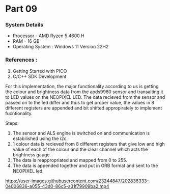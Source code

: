 # Part 09

### System Details
- Processor - AMD Ryzen 5 4600 H
- RAM - 16 GB
- Operating System : Windows 11 Version 22H2

### References : 
1) Getting Started with PICO 
2) C/C++ SDK Development


For this implementation, the major functionality according to us is getting the colour and brightness data from the apds9960 sensor and transalting it to LED values 
on the NEOPIXEL LED. The data recieved from the sensor and passed on to the led differ and thus to get proper value, the values in 8 different registers are appended and 
bit shifted appropirately to implement fucntionality.

Steps: 
1) The sensor and ALS engine is switched on and communication is estabilished using the i2c.
2) 1 colour data is recieved from 8 different registers that give low and high value of each of the colour and the clear channel which acts the brightness gauge.
3) The data is reappropriated and mapped from 0 to 255. 
4) The data is appended together and put in GRB format and sent to the NEOPIXEL led.




https://user-images.githubusercontent.com/23244847/202836333-0e006836-a055-43d0-86c5-a31f79909ba2.mp4

